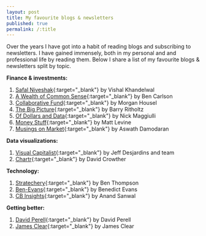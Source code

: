```yaml
---
layout: post
title: My favourite blogs & newsletters
published: true
permalink: /:title
---
```


Over the years I have got into a habit of reading blogs and subscribing to newsletters. I have gained immensely, both in my personal and and professional life by reading them. Below I share a list of my favourite blogs & newsletters split by topic. 

__Finance & investments:__

1. [Safal Niveshak](https://www.safalniveshak.com/){:target="_blank"} by Vishal Khandelwal
2. [A Wealth of Common Sense](https://awealthofcommonsense.com/){:target="_blank"} by Ben Carlson​
3. [Collaborative Fund](https://www.collaborativefund.com/blog/){:target="_blank"} by Morgan Housel
4. [The Big Picture](https://ritholtz.com/){:target="_blank"} by Barry Ritholtz
5. [Of Dollars and Data](http://ofdollarsanddata.com/){:target="_blank"} by Nick Maggiulli  
6. [Money Stuff](https://www.bloomberg.com/opinion/authors/ARbTQlRLRjE/matthew-s-levine){:target="_blank"} by Matt Levine
7. [Musings on Market](http://aswathdamodaran.blogspot.com/){:target="_blank"} by Aswath Damodaran

__Data visualizations:__

1. [Visual Capitalist](https://www.visualcapitalist.com/){:target="_blank"} by Jeff Desjardins and team
2. [Chartr](https://www.chartr.co/){:target="_blank"} by David Crowther

__Technology:__

1. [Stratechery](https://stratechery.com/){:target="_blank"} by Ben Thompson
2. [Ben-Evans](https://www.ben-evans.com/){:target="_blank"} by Benedict Evans
3. [CB Insights](https://www.cbinsights.com/newsletter){:target="_blank"} by Anand Sanwal

__Getting better:__

1. [David Perell](https://www.perell.com/){:target="_blank"} by David Perell
2. [James Clear](https://jamesclear.com/){:target="_blank"} by James Clear

